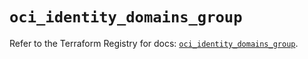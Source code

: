 # `oci_identity_domains_group`

Refer to the Terraform Registry for docs: [`oci_identity_domains_group`](https://registry.terraform.io/providers/hashicorp/oci/7.19.0/docs/resources/identity_domains_group).

